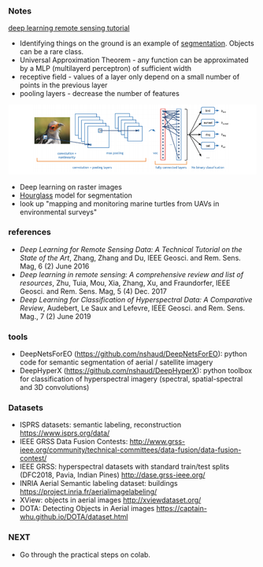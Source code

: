 ### Notes

[deep learning remote sensing tutorial](https://blesaux.github.io/courses/JURSE_Deep_Learning_for_Remote_Sensing_Tutorial.pdf)

* Identifying things on the ground is an example of [segmentation](https://medium.com/@sunnerli/simple-introduction-about-hourglass-like-model-11ee7c30138).  Objects can be a rare class.
* Universal Approximation Theorem - any function can be approximated by a MLP (multilayerd perceptron) of sufficient width
* receptive field - values of a layer only depend on a small number of points in the previous layer
* pooling layers - decrease the number of features

![diagram of image recognition](https://github.com/PipCourbois/github.io/blob/master/img/image%20recognition%20NN.png)

* Deep learning on raster images
* [Hourglass](https://medium.com/@sunnerli/simple-introduction-about-hourglass-like-model-11ee7c30138) model for segmentation
* look up "mapping and monitoring marine turtles from UAVs in environmental surveys"

### references
* _Deep Learning for Remote Sensing Data: A Technical Tutorial on the State of the Art_, Zhang, Zhang and Du, IEEE Geosci. and Rem. Sens. Mag, 6 (2) June 2016
* _Deep learning in remote sensing: A comprehensive review and list of resources_, Zhu, Tuia, Mou, Xia, Zhang, Xu, and Fraundorfer, IEEE Geosci. and Rem. Sens. Mag, 5 (4) Dec. 2017
* _Deep Learning for Classification of Hyperspectral Data: A Comparative Review_, Audebert, Le Saux and Lefevre, IEEE Geosci. and Rem. Sens. Mag., 7 (2) June 2019

### tools
* DeepNetsForEO (https://github.com/nshaud/DeepNetsForEO): python code for semantic segmentation of aerial / satellite imagery
* DeepHyperX (https://github.com/nshaud/DeepHyperX): python toolbox for classification of hyperspectral imagery (spectral, spatial-spectral and 3D convolutions)

### Datasets

* ISPRS datasets: semantic labeling, reconstruction https://www.isprs.org/data/
* IEEE GRSS Data Fusion Contests: http://www.grss-ieee.org/community/technical-committees/data-fusion/data-fusion-contest/
* IEEE GRSS: hyperspectral datasets with standard train/test splits (DFC2018, Pavia, Indian Pines) http://dase.grss-ieee.org/
* INRIA Aerial Semantic labeling dataset: buildings https://project.inria.fr/aerialimagelabeling/
* XView: objects in aerial images http://xviewdataset.org/
* DOTA: Detecting Objects in Aerial images https://captain-whu.github.io/DOTA/dataset.html

### NEXT
* Go through the practical steps on colab.
